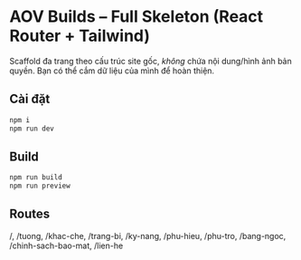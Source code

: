 
# AOV Builds – Full Skeleton (React Router + Tailwind)

Scaffold đa trang theo cấu trúc site gốc, *không* chứa nội dung/hình ảnh bản quyền.
Bạn có thể cắm dữ liệu của mình để hoàn thiện.

## Cài đặt
```bash
npm i
npm run dev
```

## Build
```bash
npm run build
npm run preview
```

## Routes
/, /tuong, /khac-che, /trang-bi, /ky-nang, /phu-hieu, /phu-tro, /bang-ngoc, /chinh-sach-bao-mat, /lien-he
